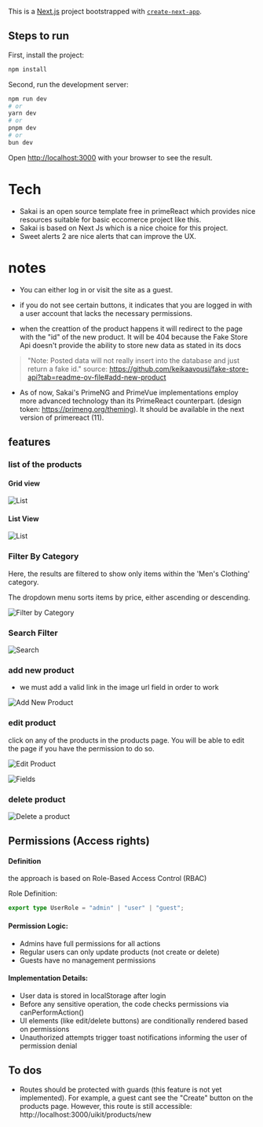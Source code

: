 This is a [Next.js](https://nextjs.org/) project bootstrapped with [`create-next-app`](https://github.com/vercel/next.js/tree/canary/packages/create-next-app).

## Steps to run 

First, install the project:

```bash
npm install
```

Second, run the development server:


```bash
npm run dev
# or
yarn dev
# or
pnpm dev
# or
bun dev
```

Open [http://localhost:3000](http://localhost:3000) with your browser to see the result.


# Tech

- Sakai is an open source template free in primeReact which provides nice resources suitable for basic eccomerce project like this.
- Sakai is based on Next Js which is a nice choice for this project.
- Sweet alerts 2 are nice alerts that can improve the UX.

# notes

- You can either log in or visit the site as a guest.
- if you do not see certain buttons, it indicates that you are logged in with a user account that lacks the necessary permissions.

- when the creattion of the product happens it will redirect to the page with the "id" of the new product. It will be 404 because the Fake Store Api doesn't provide the ability to store new data as stated in its docs 

> "Note: Posted data will not really insert into the database and just return a fake id." source: https://github.com/keikaavousi/fake-store-api?tab=readme-ov-file#add-new-product

- As of now, Sakai's PrimeNG and PrimeVue implementations employ more advanced technology than its PrimeReact counterpart. (design token: https://primeng.org/theming). It should be available in the next version of primereact (11).



## features

### list of the products

#### Grid view

![List](./screenshots/grid-view.png)

#### List View

![List](./screenshots/list-view.png)


### Filter By Category

Here, the results are filtered to show only items within the 'Men's Clothing' category.

The dropdown menu sorts items by price, either ascending or descending.

![Filter by Category](./screenshots/category-filter.png)

### Search Filter

![Search](./screenshots/search-filter.png)


### add new product

- we must add a valid link in the image url field in order to work

![Add New Product](./screenshots/add-new-product.png)


### edit product

click on any of the products in the products page. You will be able to edit the page if you have the permission to do so.


![Edit Product](./screenshots/edit-product.png)

![Fields](./screenshots/edit-product-fields.png)


### delete product



![Delete a product](./screenshots/delete-product.png)




## Permissions (Access rights)

#### Definition

the approach is based on Role-Based Access Control (RBAC)

Role Definition:

```ts
export type UserRole = "admin" | "user" | "guest";
```

#### Permission Logic:

- Admins have full permissions for all actions
- Regular users can only update products (not create or delete)
- Guests have no management permissions


#### Implementation Details:

- User data is stored in localStorage after login 
- Before any sensitive operation, the code checks permissions via canPerformAction()
- UI elements (like edit/delete buttons) are conditionally rendered based on permissions
- Unauthorized attempts trigger toast notifications informing the user of permission denial


## To dos


- Routes should be protected with guards (this feature is not yet implemented). 
For example, a guest cant see the "Create" button on the products page. However, this route is still accessible: http://localhost:3000/uikit/products/new